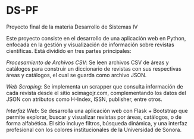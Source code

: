 # DS-PF
Proyecto final de la materia Desarrollo de Sistemas IV

Este proyecto consiste en el desarrollo de una aplicación web en Python, enfocada en la gestión y visualización de información sobre revistas científicas. Está dividido en tres partes principales:

*Procesamiento de Archivos CSV*: Se leen archivos CSV de áreas y catálogos para construir un diccionario de revistas con sus respectivas áreas y catálogos, el cual se guarda como archivo JSON.

*Web Scraping*: Se implementa un scrapper que consulta información de cada revista desde el sitio scimagojr.com, complementando los datos del JSON con atributos como H-Index, ISSN, publisher, entre otros.

*Interfaz Web*: Se desarrolla una aplicación web con Flask + Bootstrap que permite explorar, buscar y visualizar revistas por áreas, catálogos, o de forma alfabética. El sitio incluye filtros, búsqueda dinámica, y una interfaz profesional con los colores institucionales de la Universidad de Sonora.
